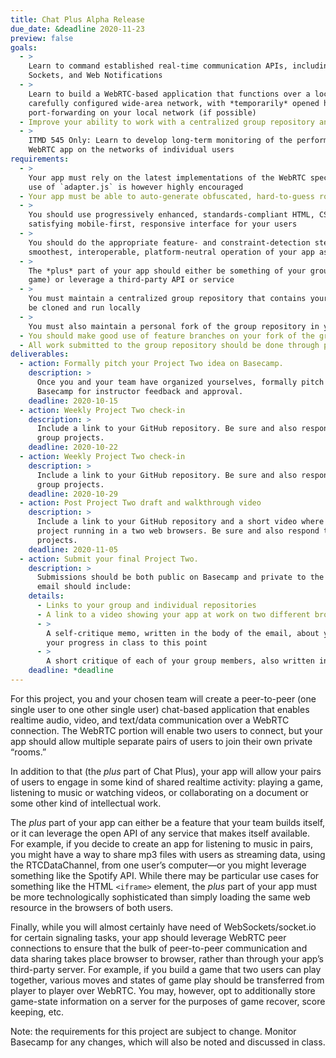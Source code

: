 ```yaml
---
title: Chat Plus Alpha Release
due_date: &deadline 2020-11-23
preview: false
goals:
  - >
    Learn to command established real-time communication APIs, including WebRTC, Web Workers, Web
    Sockets, and Web Notifications
  - >
    Learn to build a WebRTC-based application that functions over a local-area network or a
    carefully configured wide-area network, with *temporarily* opened high-numbered ports and
    port-forwarding on your local network (if possible)
  - Improve your ability to work with a centralized group repository and an individual fork
  - >
    ITMD 545 Only: Learn to develop long-term monitoring of the performance and effects of your
    WebRTC app on the networks of individual users
requirements:
  - >
    Your app must rely on the latest implementations of the WebRTC specification and its protocols;
    use of `adapter.js` is however highly encouraged
  - Your app must be able to auto-generate obfuscated, hard-to-guess room IDs for users
  - >
    You should use progressively enhanced, standards-compliant HTML, CSS, and JavaScript to build a
    satisfying mobile-first, responsive interface for your users
  - >
    You should do the appropriate feature- and constraint-detection steps necessary to ensure the
    smoothest, interoperable, platform-neutral operation of your app as possible
  - >
    The *plus* part of your app should either be something of your group’s creation (like a simple
    game) or leverage a third-party API or service
  - >
    You must maintain a centralized group repository that contains your ExpressJS app, which can
    be cloned and run locally
  - >
    You must also maintain a personal fork of the group repository in your GitHub account where you do most of your work
  - You should make good use of feature branches on your fork of the group repository
  - All work submitted to the group repository should be done through pull requests on GitHub
deliverables:
  - action: Formally pitch your Project Two idea on Basecamp.
    description: >
      Once you and your team have organized yourselves, formally pitch your Project Two idea on
      Basecamp for instructor feedback and approval.
    deadline: 2020-10-15
  - action: Weekly Project Two check-in
    description: >
      Include a link to your GitHub repository. Be sure and also respond to the progress of other
      group projects.
    deadline: 2020-10-22
  - action: Weekly Project Two check-in
    description: >
      Include a link to your GitHub repository. Be sure and also respond to the progress of other
      group projects.
    deadline: 2020-10-29
  - action: Post Project Two draft and walkthrough video
    description: >
      Include a link to your GitHub repository and a short video where your group talks through your
      project running in a two web browsers. Be sure and also respond to the progress of other group
      projects.
    deadline: 2020-11-05
  - action: Submit your final Project Two.
    description: >
      Submissions should be both public on Basecamp and private to the instructor’s email. Your
      email should include:
    details:
      - Links to your group and individual repositories
      - A link to a video showing your app at work on two different browsers
      - >
        A self-critique memo, written in the body of the email, about your work on the project and
        your progress in class to this point
      - >
        A short critique of each of your group members, also written in the body of the email
    deadline: *deadline
---
```


For this project, you and your chosen team will create a peer-to-peer (one single user to one other
single user) chat-based application that enables realtime audio, video, and text/data communication
over a WebRTC connection. The WebRTC portion will enable two users to connect, but your app should
allow multiple separate pairs of users to join their own private “rooms.”

In addition to that (the *plus* part of Chat Plus), your app will allow your pairs of users to engage in some kind of shared realtime activity: playing a game, listening to music or watching videos, or
collaborating on a document or some other kind of intellectual work.

The *plus* part of your app can either be a feature that your team builds itself, or it can leverage
the open API of any service that makes itself available. For example, if you decide to create an app
for listening to music in pairs, you might have a way to share mp3 files with users as streaming
data, using the RTCDataChannel, from one user’s computer—or you might leverage something like
the Spotify API. While there may be particular use cases for something like the HTML `<iframe>`
element, the *plus* part of your app must be more technologically sophisticated than simply loading
the same web resource in the browsers of both users.

Finally, while you will almost certainly have need of WebSockets/socket.io for certain signaling
tasks, your app should leverage WebRTC peer connections to ensure that the bulk of peer-to-peer
communication and data sharing takes place browser to browser, rather than through your app’s
third-party server. For example, if you build a game that two users can play together, various moves
and states of game play should be transferred from player to player over WebRTC. You may, however,
opt to additionally store game-state information on a server for the purposes of game recover, score
keeping, etc.

Note: the requirements for this project are subject to change. Monitor Basecamp for any changes,
which will also be noted and discussed in class.
